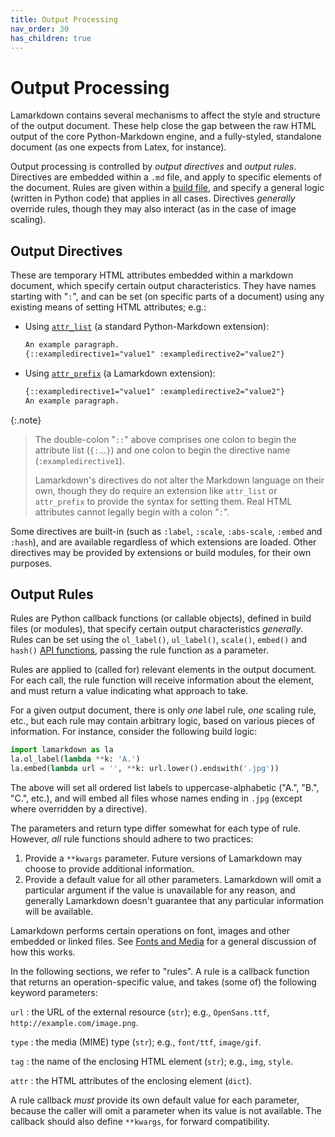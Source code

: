 ```yaml
---
title: Output Processing
nav_order: 30
has_children: true
---
```


# Output Processing

Lamarkdown contains several mechanisms to affect the style and structure of the output document. These help close the gap between the raw HTML output of the core Python-Markdown engine, and a fully-styled, standalone document (as one expects from Latex, for instance).

Output processing is controlled by _output directives_ and _output rules_. Directives are embedded within a `.md` file, and apply to specific elements of the document. Rules are given within a [build file](../build_files), and specify a general logic (written in Python code) that applies in all cases. Directives _generally_ override rules, though they may also interact (as in the case of image scaling).


## Output Directives

These are temporary HTML attributes embedded within a markdown document, which specify certain output characteristics. They have names starting with "`:`", and can be set (on specific parts of a document) using any existing means of setting HTML attributes; e.g.:

* Using [`attr_list`](https://python-markdown.github.io/extensions/attr_list/) (a standard Python-Markdown extension):

    ```markdown
    An example paragraph.
    {::exampledirective1="value1" :exampledirective2="value2"}
    ```
    
* Using [`attr_prefix`](extensions/attr_prefix.md) (a Lamarkdown extension):

    ```markdown
    {::exampledirective1="value1" :exampledirective2="value2"}
    An example paragraph.
    ```

{:.note}
> The double-colon "`::`" above comprises one colon to begin the attribute list (`{:`...`}`) and one colon to begin the directive name (`:exampledirective1`).
> 
> Lamarkdown's directives do not alter the Markdown language on their own, though they do require an extension like `attr_list` or `attr_prefix` to provide the syntax for setting them. Real HTML attributes cannot legally begin with a colon "`:`".

Some directives are built-in (such as `:label`, `:scale`, `:abs-scale`, `:embed` and `:hash`), and are available regardless of which extensions are loaded. Other directives may be provided by extensions or build modules, for their own purposes.


## Output Rules

Rules are Python callback functions (or callable objects), defined in build files (or modules), that specify certain output characteristics _generally_. Rules can be set using the `ol_label()`, `ul_label()`, `scale()`, `embed()` and `hash()` [API functions](../api_reference.md), passing the rule function as a parameter.

Rules are applied to (called for) relevant elements in the output document. For each call, the rule function will receive information about the element, and must return a value indicating what approach to take.

For a given output document, there is only _one_ label rule, _one_ scaling rule, etc., but each rule may contain arbitrary logic, based on various pieces of information. For instance, consider the following build logic:

```python
import lamarkdown as la
la.ol_label(lambda **k: 'A.')
la.embed(lambda url = '', **k: url.lower().endswith('.jpg'))
```

The above will set all ordered list labels to uppercase-alphabetic ("A.", "B.", "C.", etc.), and will embed all files whose names ending in `.jpg` (except where overridden by a directive).

The parameters and return type differ somewhat for each type of rule. However, _all_ rule functions should adhere to two practices:

1. Provide a `**kwargs` parameter. Future versions of Lamarkdown may choose to provide additional information.
2. Provide a default value for all other parameters. Lamarkdown will omit a particular argument if the value is unavailable for any reason, and generally Lamarkdown doesn't guarantee that any particular information will be available.






Lamarkdown performs certain operations on font, images and other embedded or linked files. See [Fonts and Media](fonts_and_media.md) for a general discussion of how this works. 

In the following sections, we refer to "rules". A rule is a callback function that returns an operation-specific value, and takes (some of) the following keyword parameters:

`url`
: the URL of the external resource (`str`); e.g., `OpenSans.ttf`, `http://example.com/image.png`.

`type`
: the media (MIME) type (`str`); e.g., `font/ttf`, `image/gif`.

`tag`
: the name of the enclosing HTML element (`str`); e.g., `img`, `style`.

`attr`
: the HTML attributes of the enclosing element (`dict`).

A rule callback _must_ provide its own default value for each parameter, because the caller will omit a parameter when its value is not available. The callback should also define `**kwargs`, for forward compatibility.

